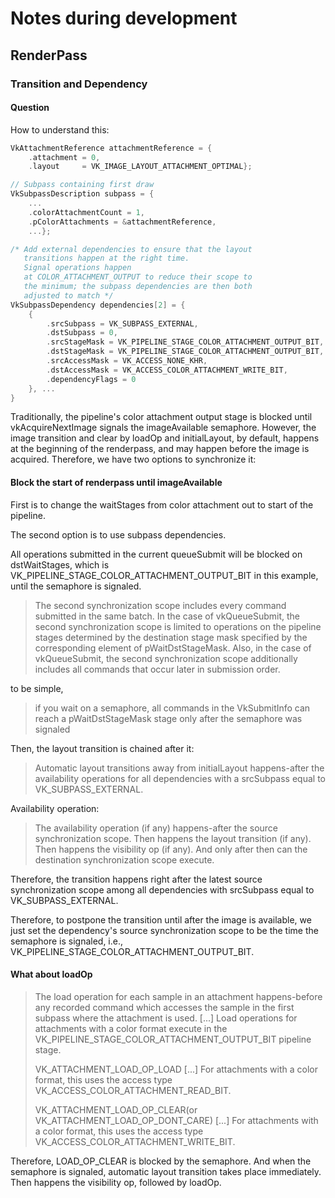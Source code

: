 # Notes during development

## RenderPass

### Transition and Dependency

#### Question

How to understand this:

```Cpp
VkAttachmentReference attachmentReference = {
    .attachment = 0,
    .layout     = VK_IMAGE_LAYOUT_ATTACHMENT_OPTIMAL};

// Subpass containing first draw
VkSubpassDescription subpass = {
    ...
    .colorAttachmentCount = 1,
    .pColorAttachments = &attachmentReference,
    ...};

/* Add external dependencies to ensure that the layout
   transitions happen at the right time.
   Signal operations happen
   at COLOR_ATTACHMENT_OUTPUT to reduce their scope to
   the minimum; the subpass dependencies are then both
   adjusted to match */
VkSubpassDependency dependencies[2] = {
    {
        .srcSubpass = VK_SUBPASS_EXTERNAL,
        .dstSubpass = 0,
        .srcStageMask = VK_PIPELINE_STAGE_COLOR_ATTACHMENT_OUTPUT_BIT,
        .dstStageMask = VK_PIPELINE_STAGE_COLOR_ATTACHMENT_OUTPUT_BIT,
        .srcAccessMask = VK_ACCESS_NONE_KHR,
        .dstAccessMask = VK_ACCESS_COLOR_ATTACHMENT_WRITE_BIT,
        .dependencyFlags = 0
    }, ...
}
```

Traditionally, the pipeline's color attachment output stage is blocked until vkAcquireNextImage signals the imageAvailable semaphore. However, the image transition and clear by loadOp and initialLayout, by default, happens at the beginning of the renderpass, and may happen before the image is acquired. Therefore, we have two options to synchronize it:

#### Block the start of renderpass until imageAvailable

First is to change the waitStages from color attachment out to start of the pipeline.

The second option is to use subpass dependencies.

All operations submitted in the current queueSubmit will be blocked on dstWaitStages, which is VK_PIPELINE_STAGE_COLOR_ATTACHMENT_OUTPUT_BIT in this example, until the semaphore is signaled.

> The second synchronization scope includes every command submitted in the same batch. In the case of vkQueueSubmit, the second synchronization scope is limited to operations on the pipeline stages determined by the destination stage mask specified by the corresponding element of pWaitDstStageMask. Also, in the case of vkQueueSubmit, the second synchronization scope additionally includes all commands that occur later in submission order.

to be simple,

> if you wait on a semaphore, all commands in the VkSubmitInfo can reach a pWaitDstStageMask stage only after the semaphore was signaled

Then, the layout transition is chained after it:

> Automatic layout transitions away from initialLayout happens-after the availability operations for all dependencies with a srcSubpass equal to VK_SUBPASS_EXTERNAL.

Availability operation:

> The availability operation (if any) happens-after the source synchronization scope. Then happens the layout transition (if any). Then happens the visibility op (if any). And only after then can the destination synchronization scope execute.

Therefore, the transition happens right after the latest source synchronization scope among all dependencies with srcSubpass equal to VK_SUBPASS_EXTERNAL.

Therefore, to postpone the transition until after the image is available, we just set the dependency's source synchronization scope to be the time the semaphore is signaled, i.e., VK_PIPELINE_STAGE_COLOR_ATTACHMENT_OUTPUT_BIT.

#### What about loadOp

> The load operation for each sample in an attachment happens-before any recorded command which accesses the sample in the first subpass where the attachment is used. [...] Load operations for attachments with a color format execute in the VK_PIPELINE_STAGE_COLOR_ATTACHMENT_OUTPUT_BIT pipeline stage.
>
> VK_ATTACHMENT_LOAD_OP_LOAD [...] For attachments with a color format, this uses the access type VK_ACCESS_COLOR_ATTACHMENT_READ_BIT.
>
> VK_ATTACHMENT_LOAD_OP_CLEAR(or VK_ATTACHMENT_LOAD_OP_DONT_CARE) [...] For attachments with a color format, this uses the access type VK_ACCESS_COLOR_ATTACHMENT_WRITE_BIT.

Therefore, LOAD_OP_CLEAR is blocked by the semaphore. And when the semaphore is signaled, automatic layout transition takes place immediately. Then happens the visibility op, followed by loadOp.